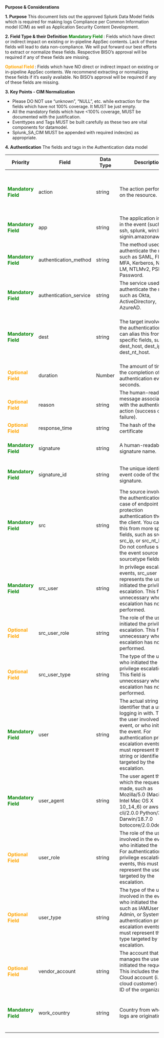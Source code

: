 **Purpose & Considerations** 



**1.	Purpose** 
This document lists out the approved Splunk Data Model fields which is required for making logs Compliance per Common Information model (CIM) as well as Application Security Content Development.

**2. Field Type & their Definition**
<span style="color:green;font-weight:bold">Mandatory Field </span> : Fields which have direct or indirect impact on existing or in-pipeline AppSec contents. Lack of these fields will lead to data non-compliance. We will put forward our best efforts to extract or normalize these fields. Respective BISO’s approval will be required if any of these fields are missing.


 <span style="color:orange;font-weight:bold"> Optional Field </span>: Fields which have NO direct or indirect impact on existing or in-pipeline AppSec contents. We recommend extracting or normalizing these fields if it’s easily available. No BISO’s approval will be required if any of these fields are missing.

**3. Key Points - CIM Normalization**
- Please DO NOT use “unknown”, “NULL”, etc. while extraction for the fields which have not 100% coverage. It MUST be just empty.
- All the mandatory fields which have <100% coverage, MUST be documented with the justification.
- Eventtypes and Tags MUST be built carefully as these two are vital components for datamodel.
- Splunk_SA_CIM MUST be appended with required index(es) as appropriate.

**4.	Authentication**
The fields and tags in the Authentication data model 

| Priority | **Field** | **Data Type** | **Description** | **Expectation** | **Example** | 
|--|--|--|--|--|--|
|<span style="color:green;font-weight:bold">Mandatory Field </span>|action	|string	|The action performed on the resource.|Prescribed fields: success, failure. Can be derived from signature or signature_id| success, failure	|
|<span style="color:green;font-weight:bold"> Mandatory Field</span> | app | string | The application involved in the event (such as ssh, splunk, win:local, signin.amazonaws.com).|The application involved in the event|  |
|<span style="color:green;font-weight:bold">Mandatory Field </span>| authentication_method|string |The method used to authenticate the request such as SAML, FIDO, MFA, Kerberos, NTLM, LM, NTLMv2, PSK, Password. | Must be in upper case. |SAML, MFA|
|<span style="color:green;font-weight:bold"> Mandatory Field </span> |authentication_service|string  |The service used to authenticate the request such as Okta, ActiveDirectory, AzureAD. |Must follow industry standard naming convention.| Okta, AD|
|<span style="color:green;font-weight:bold">Mandatory Field </span> | dest|string |The target involved in the authentication. You can alias this from more specific fields, such as dest_host, dest_ip, dest_nt_host.|Could be either IPv4 or IPv6, lower case for IPv6 Deloitte might converting IPv4 to IPv6 in near future.|Must be either IP address or endpoint names. dest host and ip can optionally be captured under “dest_host”and dest_ip fields respectively. |
|<span style="color:orange;font-weight:bold">Optional Field </span>|duration | Number | The amount of time for the completion of the authentication event, in seconds. |||
|<span style="color:orange;font-weight:bold">Optional Field </span>|reason | string | The human-readable message associated with the authentication action (success or failure). |||
|<span style="color:orange;font-weight:bold">Optional Field </span>|response_time | string | The hash of the certificate |||
|<span style="color:green;font-weight:bold">Mandatory Field </span>| signature|string |A human-readable signature name. |Must map 1-1 to "signature" field. |UserLoginFailed|
|<span style="color:green;font-weight:bold"> Mandatory Field </span> |signature_id | string |The unique identifier or event code of the event signature. |Must map 1-1 to "signature_id" field. ||
|<span style="color:green;font-weight:bold">Mandatory Field </span> | src|string | The source involved in the authentication. In the case of endpoint protection authentication the src is the client. You can alias this from more specific fields, such as src_host, src_ip, or src_nt_host. Do not confuse src with the event source or sourcetype fields.|Must be and IP address. src_ip can optionally be captured.| “x-forwarded-for” feature must be enabled on the F5 side if source is coming via F5 or equivalent tool.|
|<span style="color:green;font-weight:bold">Mandatory Field </span> | src_user|string | In privilege escalation events, src_user represents the user who initiated the privilege escalation. This field is unnecessary when an escalation has not been performed.| This is only applicable and MUST for privilege escalation events. |Example: skumar19|
|<span style="color:orange;font-weight:bold">Optional Field </span> | src_user_role|string |The role of the user who initiated the privilege escalation. This field is unnecessary when an escalation has not been performed.|||
|<span style="color:orange;font-weight:bold">Optional Field </span> | src_user_type|string |The type of the user who initiated the privilege escalation. This field is unnecessary when an escalation has not been performed.|||
|<span style="color:green;font-weight:bold">Mandatory Field </span> | user|string |The actual string or identifier that a user is logging in with. This is the user involved in the event, or who initiated the event. For authentication privilege escalation events, this must represent the user string or identifier targeted by the escalation.|Username with or without domain. Must be in lower case.|Example: rkumar19|
|<span style="color:green;font-weight:bold">Mandatory Field </span> | user_agent|string |The user agent through which the request was made, such as Mozilla/5.0 (Macintosh; Intel Mac OS X 10_14_6) or aws-cli/2.0.0 Python/3.7.4 Darwin/18.7.0 botocore/2.0.0dev4.|Only applicable for Web-based Authentication and OPTIONAL for others.|Mozilla/5.0 (Macintosh; Intel Mac OS X 10_14_6) |
|<span style="color:orange;font-weight:bold">Optional Field </span> | user_role|string |The role of the user involved in the event, or who initiated the event. For authentication privilege escalation events, this must represent the user role targeted by the escalation.|||
|<span style="color:orange;font-weight:bold">Optional Field </span> | user_type|string |The type of the user involved in the event or who initiated the event, such as IAMUser, Admin, or System. For authentication privilege escalation events, this must represent the user type targeted by the escalation.||Example: IAMUser, Admin, or System|
|<span style="color:orange;font-weight:bold">Optional Field </span> | vendor_account|string |The account that manages the user that initiated the request. This includes the ID of a Cloud account (i.e. a cloud customer) or the ID of the organization.||Cloud account or organization ID.|
<span style="color:green;font-weight:bold">Mandatory Field </span>|work_country | string |Country from where the logs are originating. |Must be in Upper Case. |Example: work_country of the Netskope logs from US in the index= amer_cloud_netskope_casb  would be work_country=US|